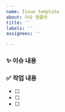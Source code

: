 ```yaml
---
name: Issue template
about: 이슈 템플릿
title: ''
labels: ''
assignees: ''

---
```


### ✨ 이슈 내용


### ✅ 작업 내용
- [ ]
- [ ]
- [ ]
